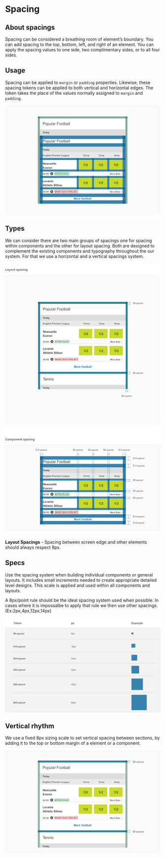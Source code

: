 # Spacing

## About spacings

Spacing can be considered a breathing room of element’s boundary. You can add spacing to the top, bottom, left, and right of an element. You can apply the spacing values to one side, two complimentary sides, or to all four sides.

## Usage

Spacing can be applied to `margin` or `padding` properties. Likewise, these spacing tokens can be applied to both vertical and horizontal edges. The token takes the place of the values normally assigned to `margin` and `padding`.

![Spacing](./media/Spacing_usage.png)

## Types

We can consider there are two main groups of spacings one for spacing within components and the other for layout spacing. Both are designed to complement the existing components and typography throughout the our system. For that we use a horizontal and a vertical spacings system.

![spacing](./media/spacing_types3.png)

**Layout Spacings** - Spacing between screen edge and other elements should always respect 8px.

## Specs

Use the spacing system when building individual components or general layouts. It includes small increments needed to create appropriate detailed level designs. This scale is applied and used within all components and layouts.

A 8px/point rule should be the ideal spacing system used when possible. In cases where it is impossalbe to apply that rule we then use other spacings. (Ex:2px,4px,12px,14px)

![spacing_usage](./media/spacing_specs_1.png)

## Vertical rhythm

We use a fixed 8px sizing scale to set vertical spacing between sections, by adding it to the top or bottom margin of a element or a component.

![spacing_usage](./media/spacing_vertical_rhythm.png)
